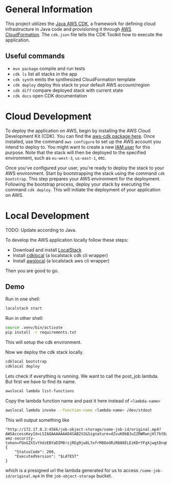 # General Information

This project utilizes the [Java AWS CDK](https://docs.aws.amazon.com/cdk/v2/guide/work-with-cdk-java.html), a framework for defining cloud infrastructure in Java code and provisioning it through [AWS CloudFormation](https://aws.amazon.com/cloudformation). 
The `cdk.json` file tells the CDK Toolkit how to execute the application.

## Useful commands

* `mvn package`     compile and run tests
* `cdk ls`          list all stacks in the app
* `cdk synth`       emits the synthesized CloudFormation template
* `cdk deploy`      deploy this stack to your default AWS account/region
* `cdk diff`        compare deployed stack with current state
* `cdk docs`        open CDK documentation

# Cloud Development

To deploy the application on AWS, begin by installing the AWS Cloud Development Kit (CDK).
You can find the [aws-cdk package here](https://www.npmjs.com/package/aws-cdk).
Once installed, use the command `aws configure` to set up the AWS account you intend to deploy to.
You might want to create a new [IAM user](https://aws.amazon.com/iam/) for this purpose.
Note that the stack will then be deployed to the specified environment, such as `eu-west-3`, `us-east-1`, etc.

Once you've configured your user, you're ready to deploy the stack to your AWS environment.
Start by bootstrapping the stack using the command `cdk bootstrap`.
This step prepares your AWS environment for the deployment.
Following the bootstrap process, deploy your stack by executing the command `cdk deploy`.
This will initiate the deployment of your application on AWS.

# Local Development

TODO: Update according to Java. 

To develop the AWS application locally follow these steps:

- Download and install [LocalStack](https://www.localstack.cloud/)
- Install [cdklocal](https://github.com/localstack/aws-cdk-local) (a localstack cdk cli wrapper)
- Install [awslocal](https://github.com/localstack/awscli-local) (a localstack aws cli wrapper)

Then you are good to go.

## Demo

Run in one shell:

```bash
localstack start
```

Run in other shell:

```bash
source .venv/bin/activate
pip install -r requirements.txt
```

This will setup the cdk environment.

Now we deploy the cdk stack locally.

```bash
cdklocal bootstrap
cdklocal deploy
```

Lets check if everything is running. We want to call the post_job lambda.
But first we have to find its name.

```bash
awslocal lambda list-functions  
```

Copy the lambda function name and past it here instead of `<lambda-name>`

```bash
awslocal lambda invoke --function-name <lambda-name> /dev/stdout
```

This will output something like

```
"http://172.17.0.2:4566/job-object-storage/some-job-id/original.mp4?AWSAccessKeyId=LSIAQAAAAAAAO4SAB2V2&Signature=dZvuK0bBJuIZRWRwnjHl7ktDzmw%3D&x-amz-security-token=FQoGZXIvYXdzEBYaDIM8rzjREg9jw8L7ofrM88oGRiRB88ELEzKDrYFgXjwgtDnq6V3AZjPlki%2F9L%2FIQA6FRdgoYrwVHBG%2FJOCIZnbQvPWMq5bA7Udf%2BJinKnbuocR2r%2Bi%2B%2FqvHGf21l%2BkcCVZygtykT2BQRv0D0wpCLU2FjbUKG%2F1H2UBiRcT3WPDSWN%2FvVaOJguCyJVhlcxQA1kLEDv6PSIqo48X4o37%2B1rdzLjXXSSo7vnduRb6QZwoCx381EExMX1mYgdQkNkc6MqegYFeZ%2BoX2Pohy%2FUyJl7W5rfVlJZ4ygzuEqE2DBbpIpaKaRFJyToJla0%2FlDllYkYUe6SZPUFiNvpQiiZUQ%3D&Expires=1704476659"
{
    "StatusCode": 200,
    "ExecutedVersion": "$LATEST"
}
```

which is a presigned url the lambda generated for us to access `/some-job-id/original.mp4` in the `job-object-storage`
bucket.
